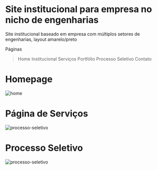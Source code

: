 # Site institucional para empresa no nicho de engenharias

Site institucional baseado em empresa com múltiplos setores de engenharias, layout amarelo/preto

Páginas

> Home
> Institucional
> Serviços
> Portfólio
> Processo Seletivo
> Contato

# **Homepage**

![home](https://user-images.githubusercontent.com/40843169/66368501-dde5a580-e96e-11e9-85e3-175a9414077f.png)

# **Página de Serviços**

![processo-seletivo](https://user-images.githubusercontent.com/40843169/66368557-138a8e80-e96f-11e9-84d7-5dc22c0c877e.png)

# **Processo Seletivo**

![processo-seletivo](https://user-images.githubusercontent.com/40843169/66368668-7bd97000-e96f-11e9-8d51-6c1624d5b4a9.png)


